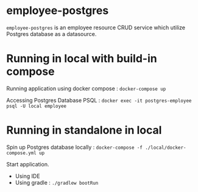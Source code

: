 # employee-postgres
`employee-postgres` is an employee resource CRUD service which utilize Postgres database as a datasource.
# Running in local with build-in compose
Running application using docker compose : `docker-compose up`

Accessing Postgres Database PSQL : `docker exec -it postgres-employee psql -U local employee`

# Running in standalone in local

Spin up Postgres database locally : `docker-compose -f ./local/docker-compose.yml up`

Start application.
* Using IDE 
* Using gradle : `./gradlew bootRun`
